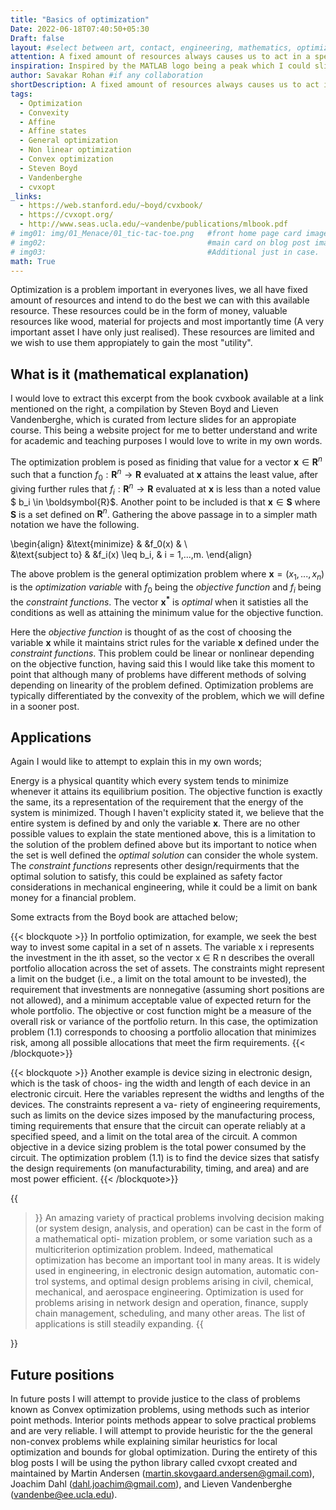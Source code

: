 ```yaml
---
title: "Basics of optimization"
Date: 2022-06-18T07:40:50+05:30
Draft: false
layout: #select between art, contact, engineering, mathematics, optimization, sports
attention: A fixed amount of resources always causes us to act in a specific manner. Is it possible to quantify what would make us the most efficient user of our resources? How do we go about writing the problem in mathematical terms? Do these problems always fall under a certain group?
inspiration: Inspired by the MATLAB logo being a peak which I could slice off with a plane
author: Savakar Rohan #if any collaboration
shortDescription: A fixed amount of resources always causes us to act in a specific manner. Is it possible to quantify which manner would make us the most efficient user of our resources? How do we go about writing the problem in mathematical terms? Do these problems always fall under a certain group?
tags:
  - Optimization
  - Convexity
  - Affine
  - Affine states
  - General optimization
  - Non linear optimization
  - Convex optimization
  - Steven Boyd
  - Vandenberghe
  - cvxopt
_links:
  - https://web.stanford.edu/~boyd/cvxbook/
  - https://cvxopt.org/
  - http://www.seas.ucla.edu/~vandenbe/publications/mlbook.pdf
# img01: img/01_Menace/01_tic-tac-toe.png   #front home page card image
# img02:                                    #main card on blog post image
# img03:                                    #Additional just in case.
math: True
---
```


Optimization is a problem important in everyones lives, we all have fixed amount of resources and intend to do the best we can with this available resource. These resources could be in the form of money, valuable resources like wood, material for projects and most importantly time (A very important asset I have only just realised). These resources are limited and we wish to use them appropiately to gain the most "utility".

## What is it (mathematical explanation)

I would love to extract this excerpt from the book cvxbook available at a link mentioned on the right, a compilation by Steven Boyd and Lieven Vandenberghe, which is curated from lecture slides for an appropiate course. This being a website project for me to better understand and write for academic and teaching purposes I would love to write in my own words.

The optimization problem is posed as finiding that value for a vector $\boldsymbol{x} \in \boldsymbol{R}^n$ such that a function $f_0: \boldsymbol{R}^n \rightarrow \boldsymbol{R}$ evaluated at $\boldsymbol{x}$ attains the least value, after giving further rules that $f_i: \boldsymbol{R}^n \rightarrow \boldsymbol{R}$ evaluated at $\boldsymbol{x}$ is less than a noted value $ b_i \in \boldsymbol{R}$. Another point to be included is that $\boldsymbol{x} \in \boldsymbol{S}$ where $\boldsymbol{S}$ is a set defined on $\boldsymbol{R}^n$. Gathering the above passage in to a simpler math notation we have the following.

\begin{align}
&\text{minimize} & &f_0(x) & \\\
&\text{subject to} & &f_i(x) \leq b_i, & i = 1,...,m.
\end{align}

The above problem is the general optimization problem where $\boldsymbol{x} = (x_1, ..., x_n)$ is the _optimization variable_ with $f_0$ being the _objective function_ and $f_i$ being the _constraint functions_. The vector $\boldsymbol{x^*}$ is _optimal_ when it satisties all the conditions as well as attaining the minimum value for the objective function.

Here the _objective function_ is thought of as the cost of choosing the variable $\boldsymbol{x}$ while it maintains strict rules for the variable $\boldsymbol{x}$ defined under the _constraint functions_. This problem could be linear or nonlinear depending on the objective function, having said this I would like take this moment to point that although many of problems have different methods of solving depending on linearity of the problem defined. Optimization problems are typically differentiated by the convexity of the problem, which we will define in a sooner post.

## Applications

Again I would like to attempt to explain this in my own words;

Energy is a physical quantity which every system tends to minimize whenever it attains its equilibrium position. The objective function is exactly the same, its a representation of the requirement that the energy of the system is minimized. Though I haven't explicity stated it, we believe that the entire system is defined by and only the variable $\boldsymbol{x}$. There are no other possible values to explain the state mentioned above, this is a limitation to the solution of the problem defined above but its important to notice when the set is well defined the _optimal solution_ can consider the whole system. The _constraint functions_ represents other design/requirments that the optimal solution to satisfy, this could be explained as safety factor considerations in mechanical engineering, while it could be a limit on bank money for a financial problem.

Some extracts from the Boyd book are attached below;

{{< blockquote >}}
In portfolio optimization, for example, we seek the best way to invest some
capital in a set of n assets. The variable x i represents the investment in the ith
asset, so the vector x ∈ R n describes the overall portfolio allocation across the set of
assets. The constraints might represent a limit on the budget (i.e., a limit on the
total amount to be invested), the requirement that investments are nonnegative
(assuming short positions are not allowed), and a minimum acceptable value of
expected return for the whole portfolio. The objective or cost function might be
a measure of the overall risk or variance of the portfolio return. In this case,
the optimization problem (1.1) corresponds to choosing a portfolio allocation that
minimizes risk, among all possible allocations that meet the firm requirements.
{{< /blockquote>}}

{{< blockquote >}}
Another example is device sizing in electronic design, which is the task of choos-
ing the width and length of each device in an electronic circuit. Here the variables
represent the widths and lengths of the devices. The constraints represent a va-
riety of engineering requirements, such as limits on the device sizes imposed by
the manufacturing process, timing requirements that ensure that the circuit can
operate reliably at a specified speed, and a limit on the total area of the circuit. A
common objective in a device sizing problem is the total power consumed by the
circuit. The optimization problem (1.1) is to find the device sizes that satisfy the
design requirements (on manufacturability, timing, and area) and are most power
efficient.
{{< /blockquote>}}

{{<blockquote>}}
An amazing variety of practical problems involving decision making (or system
design, analysis, and operation) can be cast in the form of a mathematical opti-
mization problem, or some variation such as a multicriterion optimization problem.
Indeed, mathematical optimization has become an important tool in many areas.
It is widely used in engineering, in electronic design automation, automatic con-
trol systems, and optimal design problems arising in civil, chemical, mechanical,
and aerospace engineering. Optimization is used for problems arising in network
design and operation, finance, supply chain management, scheduling, and many
other areas. The list of applications is still steadily expanding.
{{</blockquote>}}

## Future positions

In future posts I will attempt to provide justice to the class of problems known as Convex optimization problems, using methods such as interior point methods. Interior points methods appear to solve practical problems and are very reliable. I will attempt to provide heuristic for the the general non-convex problems while explaining similar heuristics for local optimization and bounds for global optimization. During the entirety of this blog posts I will be using the python library called cvxopt created and maintained by Martin Andersen (martin.skovgaard.andersen@gmail.com), Joachim Dahl (dahl.joachim@gmail.com), and Lieven Vandenberghe (vandenbe@ee.ucla.edu).
